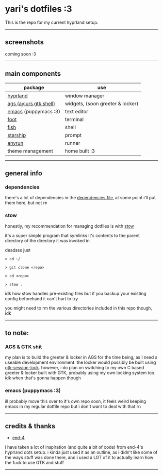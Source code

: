 # yari's dotfiles :3
This is the repo for my current hyprland setup.

___

## screenshots
coming soon :3

___

## main components
| package                                                     | use                              |
|-------------------------------------------------------------|----------------------------------|
| [hyprland](https://github.com/hyprwm/Hyprland)              | window manager                   |
| [ags (aylurs gtk shell)](https://github.com/Aylur/ags)      | widgets, (soon greeter & locker) |
| [emacs](https://www.gnu.org/software/emacs/) (puppymacs :3) | text editor                      |
| [foot](https://codeberg.org/dnkl/foot)                      | terminal                         |
| [fish](https://github.com/fish-shell/fish-shell)            | shell                            |
| [starship](https://github.com/starship/starship)            | prompt                           |
| [anyrun](https://github.com/anyrun-org/anyrun)              | runner                           |
| theme management                                            | home built :3                    |

___

## general info

### dependencies
there's a lot of dependencies in the [dependencies file](dependencies), at some point i'll put them here, but not rn

### stow
honestly, my recommendation for managing dotfiles is with [stow](https://www.gnu.org/software/stow/)

it's a super simple program that symlinks it's contents to the parent directory of the directory it was invoked in

deadass just

``` 
> cd ~/

> git clone <repo>

> cd <repo>

> stow .
```

idk how stow handles pre-existing files but if you backup your existing config beforehand it can't hurt to try

you might need to rm the various directories included in this repo though, idk

___

## to note:
### AGS & GTK shit
my plan is to build the greeter & locker in AGS for the time being, as I need a useable development environment.
the locker would possibly be built using [gtk-session-lock](https://github.com/Cu3PO42/gtk-session-lock).
however, i do plan on switching to my own C based greeter & locker built with GTK, probably using my own locking system too. idk when that's gonna happen though

### emacs (puppymacs :3)
ill probably move this over to it's own repo soon, it feels weird keeping emacs in my regular dotfile repo but i don't want to deal with that rn

___

## credits & thanks
- [end-4](https://github.com/end-4)

i have taken a lot of inspiration (and quite a bit of code) from end-4's hyprland dots setup.
i kinda just used it as an outline, as i didn't like some of the ways stuff was done there, and i used a LOT of it to actually learn how the fuck to use GTK and stuff


___
